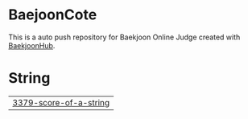# BaejoonCote
This is a auto push repository for Baekjoon Online Judge created with [BaekjoonHub](https://github.com/BaekjoonHub/BaekjoonHub).


# String
|  |
| ------- |
| [3379-score-of-a-string](https://github.com/devyejin/cote-solve/tree/master/3379-score-of-a-string) |